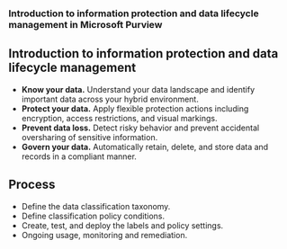 ### Introduction to information protection and data lifecycle management in Microsoft Purview 
## Introduction to information protection and data lifecycle management
* **Know your data.** Understand your data landscape and identify important data across your hybrid environment.
* **Protect your data.** Apply flexible protection actions including encryption, access restrictions, and visual markings.
* **Prevent data loss.** Detect risky behavior and prevent accidental oversharing of sensitive information.
* **Govern your data.** Automatically retain, delete, and store data and records in a compliant manner.
## Process
* Define the data classification taxonomy.
* Define classification policy conditions. 
* Create, test, and deploy the labels and policy settings. 
* Ongoing usage, monitoring and remediation.
